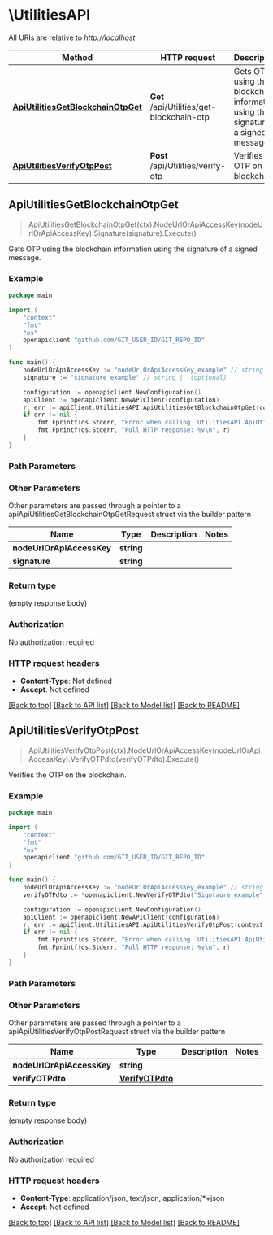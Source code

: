 # \UtilitiesAPI

All URIs are relative to *http://localhost*

Method | HTTP request | Description
------------- | ------------- | -------------
[**ApiUtilitiesGetBlockchainOtpGet**](UtilitiesAPI.md#ApiUtilitiesGetBlockchainOtpGet) | **Get** /api/Utilities/get-blockchain-otp | Gets OTP using the blockchain information using the signature of a signed message.
[**ApiUtilitiesVerifyOtpPost**](UtilitiesAPI.md#ApiUtilitiesVerifyOtpPost) | **Post** /api/Utilities/verify-otp | Verifies the OTP on the blockchain.



## ApiUtilitiesGetBlockchainOtpGet

> ApiUtilitiesGetBlockchainOtpGet(ctx).NodeUrlOrApiAccessKey(nodeUrlOrApiAccessKey).Signature(signature).Execute()

Gets OTP using the blockchain information using the signature of a signed message.

### Example

```go
package main

import (
	"context"
	"fmt"
	"os"
	openapiclient "github.com/GIT_USER_ID/GIT_REPO_ID"
)

func main() {
	nodeUrlOrApiAccessKey := "nodeUrlOrApiAccessKey_example" // string |  (optional)
	signature := "signature_example" // string |  (optional)

	configuration := openapiclient.NewConfiguration()
	apiClient := openapiclient.NewAPIClient(configuration)
	r, err := apiClient.UtilitiesAPI.ApiUtilitiesGetBlockchainOtpGet(context.Background()).NodeUrlOrApiAccessKey(nodeUrlOrApiAccessKey).Signature(signature).Execute()
	if err != nil {
		fmt.Fprintf(os.Stderr, "Error when calling `UtilitiesAPI.ApiUtilitiesGetBlockchainOtpGet``: %v\n", err)
		fmt.Fprintf(os.Stderr, "Full HTTP response: %v\n", r)
	}
}
```

### Path Parameters



### Other Parameters

Other parameters are passed through a pointer to a apiApiUtilitiesGetBlockchainOtpGetRequest struct via the builder pattern


Name | Type | Description  | Notes
------------- | ------------- | ------------- | -------------
 **nodeUrlOrApiAccessKey** | **string** |  | 
 **signature** | **string** |  | 

### Return type

 (empty response body)

### Authorization

No authorization required

### HTTP request headers

- **Content-Type**: Not defined
- **Accept**: Not defined

[[Back to top]](#) [[Back to API list]](../README.md#documentation-for-api-endpoints)
[[Back to Model list]](../README.md#documentation-for-models)
[[Back to README]](../README.md)


## ApiUtilitiesVerifyOtpPost

> ApiUtilitiesVerifyOtpPost(ctx).NodeUrlOrApiAccessKey(nodeUrlOrApiAccessKey).VerifyOTPdto(verifyOTPdto).Execute()

Verifies the OTP on the blockchain.

### Example

```go
package main

import (
	"context"
	"fmt"
	"os"
	openapiclient "github.com/GIT_USER_ID/GIT_REPO_ID"
)

func main() {
	nodeUrlOrApiAccessKey := "nodeUrlOrApiAccessKey_example" // string |  (optional)
	verifyOTPdto := *openapiclient.NewVerifyOTPdto("Signtaure_example", "Code_example") // VerifyOTPdto |  (optional)

	configuration := openapiclient.NewConfiguration()
	apiClient := openapiclient.NewAPIClient(configuration)
	r, err := apiClient.UtilitiesAPI.ApiUtilitiesVerifyOtpPost(context.Background()).NodeUrlOrApiAccessKey(nodeUrlOrApiAccessKey).VerifyOTPdto(verifyOTPdto).Execute()
	if err != nil {
		fmt.Fprintf(os.Stderr, "Error when calling `UtilitiesAPI.ApiUtilitiesVerifyOtpPost``: %v\n", err)
		fmt.Fprintf(os.Stderr, "Full HTTP response: %v\n", r)
	}
}
```

### Path Parameters



### Other Parameters

Other parameters are passed through a pointer to a apiApiUtilitiesVerifyOtpPostRequest struct via the builder pattern


Name | Type | Description  | Notes
------------- | ------------- | ------------- | -------------
 **nodeUrlOrApiAccessKey** | **string** |  | 
 **verifyOTPdto** | [**VerifyOTPdto**](VerifyOTPdto.md) |  | 

### Return type

 (empty response body)

### Authorization

No authorization required

### HTTP request headers

- **Content-Type**: application/json, text/json, application/*+json
- **Accept**: Not defined

[[Back to top]](#) [[Back to API list]](../README.md#documentation-for-api-endpoints)
[[Back to Model list]](../README.md#documentation-for-models)
[[Back to README]](../README.md)


